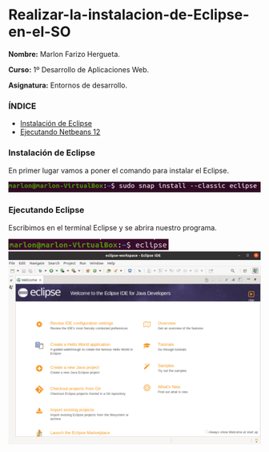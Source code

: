 # Realizar-la-instalacion-de-Eclipse-en-el-SO

**Nombre:** Marlon Farizo Hergueta.

**Curso:** 1º Desarrollo de Aplicaciones Web.

**Asignatura:** Entornos de desarrollo.

### ÍNDICE

+ [Instalación de Eclipse](#id1)
+ [Ejecutando Netbeans 12](#id2)

### Instalación de Eclipse <a name=id1></a>

En primer lugar vamos a poner el comando para instalar el Eclipse.

![](img/img1.1.png)

### Ejecutando Eclipse <a name=id2></a>

Escribimos en el terminal Eclipse y se abrira nuestro programa.

![](img/img2.1.png)
![](img/img2.2.png)

